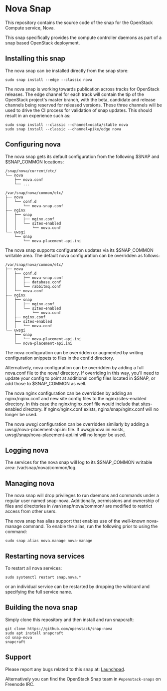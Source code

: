 # Nova Snap

This repository contains the source code of the snap for the OpenStack Compute
service, Nova.

This snap specifically provides the compute controller daemons as part of a
snap based OpenStack deployment.

## Installing this snap

The nova snap can be installed directly from the snap store:

    sudo snap install --edge --classic nova

The nova snap is working towards publication across tracks for
OpenStack releases. The edge channel for each track will contain the tip
of the OpenStack project's master branch, with the beta, candidate and
release channels being reserved for released versions. These three channels
will be used to drive the CI process for validation of snap updates. This
should result in an experience such as:

    sudo snap install --classic --channel=ocata/stable nova
    sudo snap install --classic --channel=pike/edge nova

## Configuring nova

The nova snap gets its default configuration from the following $SNAP
and $SNAP_COMMON locations:

    /snap/nova/current/etc/
    └── nova
        ├── nova.conf
        └── ...

    /var/snap/nova/common/etc/
    ├── nova
    │   └── conf.d
    │       └── nova-snap.conf
    ├── nginx
    │   ├── snap
    │   │   ├── nginx.conf
    │   │   └── sites-enabled
    │   │       └── nova.conf
    └── uwsgi
        └── snap
            └── nova-placement-api.ini

The nova snap supports configuration updates via its $SNAP_COMMON writable
area. The default nova configuration can be overridden as follows:

    /var/snap/nova/common/etc/
    ├── nova
    │   ├── conf.d
    │   │   ├── nova-snap.conf
    │   │   ├── database.conf
    │   │   └── rabbitmq.conf
    │   └── nova.conf
    ├── nginx
    │   ├── snap
    │   │   ├── nginx.conf
    │   │   └── sites-enabled
    │   │       └── nova.conf
    │   ├── nginx.conf
    │   ├── sites-enabled
    │   │   └── nova.conf
    └── uwsgi
        ├── snap
        │   └── nova-placement-api.ini
        └── nova-placement-api.ini

The nova configuration can be overridden or augmented by writing
configuration snippets to files in the conf.d directory.

Alternatively, nova configuration can be overridden by adding a full nova.conf
file to the nova/ directory. If overriding in this way, you'll need to update
your config to point at additional config files located in $SNAP, or add those
to $SNAP_COMMON as well.

The nova nginx configuration can be overridden by adding an nginx/nginx.conf
and new site config files to the nginx/sites-enabled directory. In this case the
nginx/nginx.conf file would include that sites-enabled directory. If
nginx/nginx.conf exists, nginx/snap/nginx.conf will no longer be used.

The nova uwsgi configuration can be overridden similarly by adding a
uwsgi/nova-placement-api.ini file. If uwsgi/nova.ini exists,
uwsgi/snap/nova-placement-api.ini will no longer be used.

## Logging nova

The services for the nova snap will log to its $SNAP_COMMON writable area:
/var/snap/nova/common/log.

## Managing nova

The nova snap will drop privileges to run daemons and commands under
a regular user named snap-nova. Additionally, permissions and ownership
of files and directories in /var/snap/nova/common/ are modified to
restrict access from other users.

The nova snap has alias support that enables use of the well-known
nova-manage command. To enable the alias, run the following prior to
using the command:

    sudo snap alias nova.manage nova-manage

## Restarting nova services

To restart all nova services:

    sudo systemctl restart snap.nova.*

or an individual service can be restarted by dropping the wildcard and
specifying the full service name.

## Building the nova snap

Simply clone this repository and then install and run snapcraft:

    git clone https://github.com/openstack/snap-nova
    sudo apt install snapcraft
    cd snap-nova
    snapcraft

## Support

Please report any bugs related to this snap at:
[Launchpad](https://bugs.launchpad.net/snap-nova/+filebug).

Alternatively you can find the OpenStack Snap team in `#openstack-snaps` on
Freenode IRC.
